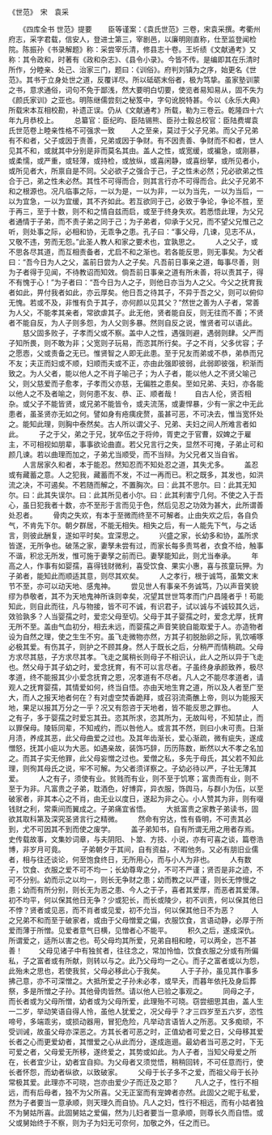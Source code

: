 <!-- { "loadSidebar": true } -->
《世范》　宋　袁采

　　《四库全书 世范》提要
　　臣等谨案：《袁氏世范》三卷，宋袁采撰。考衢州府志，采字君载，信安人，登进士第三，宰剧邑，以廉明刚直称，仕至监登闻检院。陈振孙《书录解题》称：采尝宰乐清，修县志十卷。王圻绩《文献通考》又称：其令政和，时著有《政和杂志》、《县令小录》。今皆不传。是编即其在乐清时所作，分睦亲、处己、治家三门，题曰：《训俗》。府判刘镇为之序，始更名《世范》。其书于立身处世之道，反覆详尽。所以砥砺末俗者，极为笃挚。虽家塾训蒙之书，意求通俗，词句不免于鄙浅，然大要明白切要，使览者易知易从，固不失为《颜氏家训》之亚也。明陈继儒尝刻之秘笈中，字句讹脱特甚。今以《永乐大典》所载宋本互相校勘，补遗正误。仍从《文献通考》所载，勒为三卷云。乾隆四十六年九月恭校上。
　　总纂官：臣纪昀、臣陆锡熊、臣孙士毅总校官：臣陆费墀袁氏世范卷上睦亲性格不可强求一致
　　人之至亲，莫过于父子兄弟。而父子兄弟有不和者，父子或因于责善，兄弟或因于争财。有不因责善、争财而不和者，世人见其不和，或就其中分别是非而莫名其由。盖人之性，或宽缓，或褊急，或刚暴，或柔懦，或严重，或轻薄，或持检，或放纵，或喜闲静，或喜纷拏，或所见者小，或所见者大，所禀自是不同。父必欲子之强合于己，子之性未必然；兄必欲弟之性合于己，弟之性未必然。其性不可得而合，则其言行亦不可得而合。此父子兄弟不和之根源也。况凡临事之际，一以为是，一以为非，一以为当先，一以为当后，一以为宜急，一以为宜缓，其不齐如此。若互欲同于己，必致于争论，争论不胜，至于再三，至于十数，则不和之情自兹而启，或至于终身失欢。若悉悟此理，为父兄者通情于子弟，而不责子弟之同于己；为子弟者，仰承于父兄，而不望父兄惟己之听，则处事之际，必相和协，无乖争之患。孔子曰：“事父母，几谏，见志不从，又敬不违，劳而无怨。”此圣人教人和家之要术也，宜孰思之。
　　人之父子，或不思各尽其道，而互相责备者，尤启不和之渐也。若各能反思，则无事矣。为父者曰：“吾今日为人之父，盖前日尝为人之子矣。凡吾前日事亲之道，每事尽善，则为子者得于见闻，不待教诏而知效。倘吾前日事亲之道有所未善，将以责其子，得不有愧于心！”为子者曰：“吾今日为人之子，则他日亦当为人之父。今父之抚育我者如此，畀付我者如此，亦云厚矣。他日吾之待其子，不异于吾之父，则可以俯仰无愧。若或不及，非惟有负于其子，亦何颜以见其父？”然世之善为人子者，常善为人父，不能孝其亲者，常欲虐其子。此无他，贤者能自反，则无往而不善；不贤者不能自反，为人子则多怨，为人父则多暴。然则自反之说，惟贤者可以语此。
　　慈父固多败子，子孝而父或不察。盖中人之性，遇强则避，遇弱则肆。父严而子知所畏，则不敢为非；父宽则子玩易，而恣其所行矣。子之不肖，父多优容；子之愿悫，父或责备之无已。惟贤智之人即无此患。至于兄友而弟或不恭，弟恭而兄不友；夫正而妇或不顺，妇顺而夫或不正，亦由此强即彼弱，此弱即彼强，积渐而致之。为人父者，能以他人之不肖子喻己子；为人子者，能以他人之不贤父喻己父，则父慈爱而子愈孝，子孝而父亦慈，无偏胜之患矣。至如兄弟、夫妇，亦各能以他人之不及者喻之，则何患不友、恭、正、顺者哉！
　　自古人伦，贤否相杂。或父子不能皆贤，或兄弟不能皆令，或夫流荡，或妻悍暴，少有一家之中无此患者，虽圣贤亦无如之何。譬如身有疮痍疣赘，虽甚可恶，不可决去，惟当宽怀处之。能知此理，则胸中泰然矣。古人所以谓父子、兄弟、夫妇之间人所难言者如此。
　　子之于父，弟之于兄，犹卒伍之于将帅，胥吏之于官曹，奴婢之于雇主，不可相视如朋辈，事事欲论曲直。若父兄言行之失，显然不可掩，子弟止可和颜几谏。若以曲理而加之，子弟尤当顺受，而不当辩。为父兄者又当自省。
　　人言居家久和者，本于能忍。然知忍而不知处忍之道，其失尤多。
　　盖忍或有藏蓄之意。人之犯我，藏蓄而不发，不过一再而已。积之既多，其发也，如洪流之决，不可遏矣。不若随而解之，不置胸次。曰：此其不思尔。曰：此其无知尔。曰：此其失误尔。曰：此其所见者小尔。曰：此其利害宁几何。不使之入于吾心，虽日犯我者十数，亦不至形于言而见于色，然后见忍之功效为甚大，此所谓善处忍者。
　　骨肉之失欢，有本于至微而终至不可解者。止由失欢之后，各自负气，不肯先下尔。朝夕群居，不能无相失。相失之后，有一人能先下气，与之话言，则彼此酬复，遂如平时矣。宜深思之。
　　兴盛之家，长幼多和协，盖所求皆遂，无所争也。破荡之家，妻孥未尝有过，而家长每多责骂者，衣食不给，触事不谐，积忿无所发，惟可施于妻孥之前而已。妻孥能知此，则尤当奉承。
　　年高之人，作事有如婴孺，喜得钱财微利，喜受饮食、果实小惠，喜与孩童玩狎。为子弟者，能知此而顺适其意，则尽其欢矣。
　　人之孝行，根于诚笃，虽繁文末节不至，亦可以动天地、感鬼神。
　　尝见世人有事亲不务诚笃，乃以声音笑貌缪为恭敬者，其不为天地鬼神所诛则幸矣，况望其世世笃孝而门户昌隆者乎！苟能知此，则自此而往，凡与物接，皆不可不诚，有识君子，试以诚与不诚较其久远，效验孰多？人当婴孺之时，爱恋父母至切。父母于其子婴孺之时，爱念尤厚，抚育无所不至。盖由气血初分，相去未远，而婴孺之声音笑貌自能取爱于人。亦造物者设为自然之理，使之生生不穷。虽飞走微物亦然，方其子初脱胎卵之际，乳饮哺啄必极其爱。有伤其子，则护之不顾其身。然人于既长之后，分稍严而情稍疏。父母方求尽其慈，子方求尽其孝。飞走之属稍长则母子不相识认，此人之所以异于飞走也。然父母于其子幼之时，爱念抚育，有不可以言尽者。子虽终身承颜致养，极尽孝道，终不能报其少小爱念抚育之恩，况孝道有不尽者。凡人之不能尽孝道者，请观人之抚育婴孺，其情爱如何，终当自悟。亦由天地生育之道，所以及人者至广至大，而人之报天地者何在？有对虚空焚香跪拜，或召羽流斋醮上帝，则以为能报天地，果足以报其万分之一乎？况又有怨咨于天地者，皆不能反思之罪也。
　　人之有子，多于婴孺之时爱忘其丑。恣其所求，恣其所为，无故叫号，不知禁止，而以罪保母。陵轹同辈，不知戒约，而以咎他人。或言其不然，则曰小未可责。日渐月渍，养成其恶，此父母曲爱之过也。及其年齿渐长，爱心渐疏，微有疵失，遂成憎怒，抚其小疵以为大恶。如遇亲故，装饰巧辞，历历陈数，断然以大不孝之名加之。而其子实无他罪，此父母妄憎之过也。爱僧之私，多先于母氏，其父若不知此理，则徇其母氏之说，牢不可解。为父者须详察之。子幼必待以严，子壮无薄其爱。
　　人之有子，须使有业。贫贱而有业，则不至于饥寒；富贵而有业，则不至于为非。凡富贵之子弟，耽酒色，好博弈，异衣服，饰舆马，与群小为伍，以至破家者，非其本心之不肖，由无业以度日，遂起为非之心。小人赞其为非，则有啜钱财之利，常乘间而翼成之。子弟痛宜省悟。
　　大抵富贵之家教子弟读书，固欲其取科第及深究圣贤言行之精微。
　　然命有穷达，性有昏明，不可责其必到，尤不可因其不到而使之废学。
　　盖子弟知书，自有所谓无用之用者存焉。史传载故事，文集妙词章，与夫阴阳、卜筮、方技、小说，亦有可喜之谈，篇卷浩博，非岁月可竟。
　　子弟朝夕于其间，自有资益，不暇他务。又必有朋旧业儒者，相与往还谈论，何至饱食终日，无所用心，而与小人为非也。
　　人有数子，饮食、衣服之爱不可不均一；长幼尊卑之分，不可不严谨；贤否是非之迹，不可不分别。幼而示之以均一，则长无争财之患；幼而教之以严谨，则长无悖慢之患；幼而有所分别，则长无为恶之患、今人之于子，喜者其爱厚，而恶者其爱薄。初不均平，何以保其他日无争？少或犯长，而长或陵少，初不训责，何以保其他日不悖？贤者或见恶，而不肖者或见爱，初不允当，何以保其他日不为恶？
　　人之兄弟不和而至于破家者，或由于父母憎爱之偏，衣服饮食，言语动静，必厚于所爱而薄于所憎。见爱者意气日横，见憎者心不能平。
　　积久之后，遂成深仇。所谓爱之，适所以害之也。苟父母均其所爱，兄弟自相和睦，可以两全，岂不甚善！
　　父母见诸子中有独贫者，往往念之，常加怜恤，饮食衣服之分或有所偏私，子之富者或有所献，则转以与之。此乃父母均一之心。而子之富者或以为怨，此殆未之思也，若使我贫，父母必移此心于我矣。
　　人于子孙，虽见其作事多拂己意，亦不可深憎之。大抵所爱之子孙未必孝，或早夭，而暮年依托及身后葬祭，多是所憎之子孙。其他骨肉皆然。请以他人已验之事观之。
　　同母之子，而长者或为父母所憎，幼者或为父母所爱，此理殆不可晓。窃尝细思其由，盖人生一二岁，举动笑语自得人怜，虽他人犹爱之，况父母乎？才三四岁至五六岁，恣性啼号，多端乖劣，或损动器用，冒犯危险，凡举动言语皆人之所恶。又多痴顽，不受训诫，故虽父母亦深恶之。方其长者可恶之时，正值幼者可爱之日，父母移其爱长者之心而更爱幼者，其憎爱之心从此而分，遂成迤逦。最幼者当可恶之时，下无可爱之者，父母爱无所移，遂终爱之，其势或如此。为人子者，当知父母爱之所在，长者宜少让，幼者宜自抑。为父母者又须觉悟，稍稍回转，不可任意而行，使长者怀怨，而幼者纵欲，以致破家。
　　父母于长子多不之爱，而祖父母于长孙常极其爱。此理亦不可晓，岂亦由爱少子而迁及之耶？
　　凡人之子，性行不相远，而有后母者，独不为父所喜。父无正室而有宠婢者亦然。此固父之昵于私爱，然为子者要当一意承顺，则天理久而自协。凡人之妇，性行不相远，而有小姑者独不为舅姑所喜。此固舅姑之爱偏，然为儿妇者要当一意承顺，则尊长久而自悟。或父或舅始终于不察，则为子为妇无可奈何，加敬之外，任之而已。
